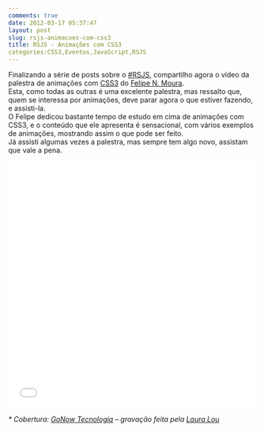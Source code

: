 ```yaml
---
comments: true
date: 2012-03-17 05:37:47
layout: post
slug: rsjs-animacoes-com-css3
title: RSJS - Animações com CSS3
categories:CSS3,Eventos,JavaScript,RSJS
---
```


Finalizando a série de posts sobre o [#RSJS,](http://rsjs.org) compartilho agora o vídeo da palestra de animações com [CSS3](https://developer.mozilla.org/en/CSS/CSS3) do [Felipe N. Moura](http://twitter.com/felipenmoura).  
Esta, como todas as outras é uma excelente palestra, mas ressalto que, quem se interessa por animações, deve parar agora o que estiver fazendo, e assisti-la.  
O Felipe dedicou bastante tempo de estudo em cima de animações com CSS3, e o conteúdo que ele apresenta é sensacional, com vários exemplos de animações, mostrando assim o que pode ser feito.  
Já assisti algumas vezes a palestra, mas sempre tem algo novo, assistam que vale a pena.  

<iframe width="100%" height="500" src="//www.youtube.com/embed/kxEYwkKLJxk" frameborder="0" allowfullscreen></iframe>  


_* Cobertura: [GoNow Tecnologia](http://www.gonow.com.br) – gravação feita pela [Laura Lou](http://www.facebook.com/djlou09)_
